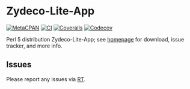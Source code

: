 # Zydeco-Lite-App

[![MetaCPAN](https://img.shields.io/cpan/v/Zydeco-Lite-App.svg)](https://metacpan.org/release/Zydeco-Lite-App)
[![CI](https://github.com/tobyink/p5-zydeco-lite-app/workflows/CI/badge.svg)](https://github.com/tobyink/p5-zydeco-lite-app/actions)
[![Coveralls](https://coveralls.io/repos/tobyink/p5-zydeco-lite-app/badge.svg?branch=master&amp;service=github)](https://coveralls.io/github/tobyink/p5-zydeco-lite-app)
[![Codecov](https://codecov.io/gh/tobyink/p5-zydeco-lite-app/branch/master/graph/badge.svg)](https://codecov.io/gh/tobyink/p5-zydeco-lite-app)

Perl 5 distribution Zydeco-Lite-App; see [homepage](https://metacpan.org/release/Zydeco-Lite-App)
for download, issue tracker, and more info.

## Issues

Please report any issues via [RT](https://rt.cpan.org/Dist/Display.html?Queue=Zydeco-Lite-App).
